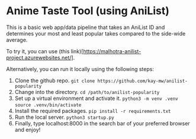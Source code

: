 # Anime Taste Tool (using AniList)

This is a basic web app/data pipeline that takes an AniList ID and determines your most and least popular takes compared to the side-wide average.

To try it, you can use (this link)[https://malhotra-anilist-project.azurewebsites.net/].

Alternatively, you can run it locally using the following steps:

1. Clone the github repo.
`git clone https://github.com/kay-mw/anilist-popularity`
2. Change into the directory.
`cd /path/to/anilist-popularity`
3. Set up a virtual environment and activate it.
`python3 -m venv .venv`
`source .venv/bin/activate`
4. Install the required packages.
`pip install -r requirements.txt`
5. Run the local server.
`python3 startup.py`
6. Finally, type localhost:8000 in the search bar of your preferred browser and enjoy!
